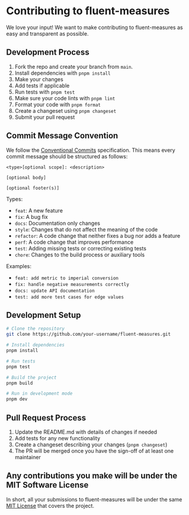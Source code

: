 # Contributing to fluent-measures

We love your input! We want to make contributing to fluent-measures as easy and transparent as possible.

## Development Process

1. Fork the repo and create your branch from `main`.
2. Install dependencies with `pnpm install`
3. Make your changes
4. Add tests if applicable
5. Run tests with `pnpm test`
6. Make sure your code lints with `pnpm lint`
7. Format your code with `pnpm format`
8. Create a changeset using `pnpm changeset`
9. Submit your pull request

## Commit Message Convention

We follow the [Conventional Commits](https://www.conventionalcommits.org/) specification. This means every commit message should be structured as follows:

```
<type>[optional scope]: <description>

[optional body]

[optional footer(s)]
```

Types:

- `feat`: A new feature
- `fix`: A bug fix
- `docs`: Documentation only changes
- `style`: Changes that do not affect the meaning of the code
- `refactor`: A code change that neither fixes a bug nor adds a feature
- `perf`: A code change that improves performance
- `test`: Adding missing tests or correcting existing tests
- `chore`: Changes to the build process or auxiliary tools

Examples:

- `feat: add metric to imperial conversion`
- `fix: handle negative measurements correctly`
- `docs: update API documentation`
- `test: add more test cases for edge values`

## Development Setup

```bash
# Clone the repository
git clone https://github.com/your-username/fluent-measures.git

# Install dependencies
pnpm install

# Run tests
pnpm test

# Build the project
pnpm build

# Run in development mode
pnpm dev
```

## Pull Request Process

1. Update the README.md with details of changes if needed
2. Add tests for any new functionality
3. Create a changeset describing your changes (`pnpm changeset`)
4. The PR will be merged once you have the sign-off of at least one maintainer

## Any contributions you make will be under the MIT Software License

In short, all your submissions to fluent-measures will be under the same [MIT License](LICENSE) that covers the project.
